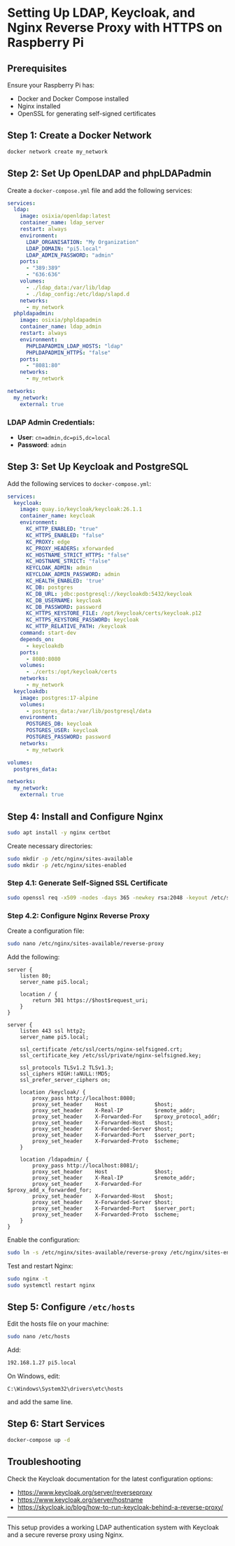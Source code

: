 # Setting Up LDAP, Keycloak, and Nginx Reverse Proxy with HTTPS on Raspberry Pi

## Prerequisites
Ensure your Raspberry Pi has:
- Docker and Docker Compose installed
- Nginx installed
- OpenSSL for generating self-signed certificates

## Step 1: Create a Docker Network
```sh
docker network create my_network
```

## Step 2: Set Up OpenLDAP and phpLDAPadmin
Create a `docker-compose.yml` file and add the following services:

```yaml
services:
  ldap:
    image: osixia/openldap:latest
    container_name: ldap_server
    restart: always
    environment:
      LDAP_ORGANISATION: "My Organization"
      LDAP_DOMAIN: "pi5.local"
      LDAP_ADMIN_PASSWORD: "admin"
    ports:
      - "389:389"
      - "636:636"
    volumes:
      - ./ldap_data:/var/lib/ldap
      - ./ldap_config:/etc/ldap/slapd.d
    networks:
      - my_network
  phpldapadmin:
    image: osixia/phpldapadmin
    container_name: ldap_admin
    restart: always
    environment:
      PHPLDAPADMIN_LDAP_HOSTS: "ldap"
      PHPLDAPADMIN_HTTPS: "false"
    ports:
      - "8081:80"
    networks:
      - my_network

networks:
  my_network:
    external: true
```

### LDAP Admin Credentials:
- **User**: `cn=admin,dc=pi5,dc=local`
- **Password**: `admin`

## Step 3: Set Up Keycloak and PostgreSQL

Add the following services to `docker-compose.yml`:

```yaml
services:
  keycloak:
    image: quay.io/keycloak/keycloak:26.1.1
    container_name: keycloak
    environment:
      KC_HTTP_ENABLED: "true"
      KC_HTTPS_ENABLED: "false"
      KC_PROXY: edge
      KC_PROXY_HEADERS: xforwarded
      KC_HOSTNAME_STRICT_HTTPS: "false"
      KC_HOSTNAME_STRICT: "false"
      KEYCLOAK_ADMIN: admin
      KEYCLOAK_ADMIN_PASSWORD: admin
      KC_HEALTH_ENABLED: 'true'
      KC_DB: postgres
      KC_DB_URL: jdbc:postgresql://keycloakdb:5432/keycloak
      KC_DB_USERNAME: keycloak
      KC_DB_PASSWORD: password
      KC_HTTPS_KEYSTORE_FILE: /opt/keycloak/certs/keycloak.p12
      KC_HTTPS_KEYSTORE_PASSWORD: keycloak
      KC_HTTP_RELATIVE_PATH: /keycloak
    command: start-dev
    depends_on:
      - keycloakdb
    ports:
      - 8080:8080
    volumes:
      - ./certs:/opt/keycloak/certs
    networks:
      - my_network
  keycloakdb:
    image: postgres:17-alpine
    volumes:
      - postgres_data:/var/lib/postgresql/data
    environment:
      POSTGRES_DB: keycloak
      POSTGRES_USER: keycloak
      POSTGRES_PASSWORD: password
    networks:
      - my_network

volumes:
  postgres_data:

networks:
  my_network:
    external: true
```

## Step 4: Install and Configure Nginx

```sh
sudo apt install -y nginx certbot
```

Create necessary directories:
```sh
sudo mkdir -p /etc/nginx/sites-available
sudo mkdir -p /etc/nginx/sites-enabled
```

### Step 4.1: Generate Self-Signed SSL Certificate
```sh
sudo openssl req -x509 -nodes -days 365 -newkey rsa:2048 -keyout /etc/ssl/private/nginx-selfsigned.key -out /etc/ssl/certs/nginx-selfsigned.crt -subj "/CN=pi5.local"
```

### Step 4.2: Configure Nginx Reverse Proxy

Create a configuration file:
```sh
sudo nano /etc/nginx/sites-available/reverse-proxy
```

Add the following:

```nginx
server {
    listen 80;
    server_name pi5.local;

    location / {
        return 301 https://$host$request_uri;
    }
}

server {
    listen 443 ssl http2;
    server_name pi5.local;

    ssl_certificate /etc/ssl/certs/nginx-selfsigned.crt;
    ssl_certificate_key /etc/ssl/private/nginx-selfsigned.key;

    ssl_protocols TLSv1.2 TLSv1.3;
    ssl_ciphers HIGH:!aNULL:!MD5;
    ssl_prefer_server_ciphers on;

    location /keycloak/ {
        proxy_pass http://localhost:8080;
        proxy_set_header    Host               $host;
        proxy_set_header    X-Real-IP          $remote_addr;
        proxy_set_header    X-Forwarded-For    $proxy_protocol_addr;
        proxy_set_header    X-Forwarded-Host   $host;
        proxy_set_header    X-Forwarded-Server $host;
        proxy_set_header    X-Forwarded-Port   $server_port;
        proxy_set_header    X-Forwarded-Proto  $scheme;
    }

    location /ldapadmin/ {
        proxy_pass http://localhost:8081/;
        proxy_set_header    Host               $host;
        proxy_set_header    X-Real-IP          $remote_addr;
        proxy_set_header    X-Forwarded-For    $proxy_add_x_forwarded_for;
        proxy_set_header    X-Forwarded-Host   $host;
        proxy_set_header    X-Forwarded-Server $host;
        proxy_set_header    X-Forwarded-Port   $server_port;
        proxy_set_header    X-Forwarded-Proto  $scheme;
    }
}
```

Enable the configuration:
```sh
sudo ln -s /etc/nginx/sites-available/reverse-proxy /etc/nginx/sites-enabled/
```

Test and restart Nginx:
```sh
sudo nginx -t
sudo systemctl restart nginx
```

## Step 5: Configure `/etc/hosts`
Edit the hosts file on your machine:
```sh
sudo nano /etc/hosts
```
Add:
```sh
192.168.1.27 pi5.local
```

On Windows, edit:
```
C:\Windows\System32\drivers\etc\hosts
```
and add the same line.

## Step 6: Start Services
```sh
docker-compose up -d
```

## Troubleshooting

Check the Keycloak documentation for the latest configuration options:
- https://www.keycloak.org/server/reverseproxy
- https://www.keycloak.org/server/hostname
- https://skycloak.io/blog/how-to-run-keycloak-behind-a-reverse-proxy/ 

---
This setup provides a working LDAP authentication system with Keycloak and a secure reverse proxy using Nginx.

